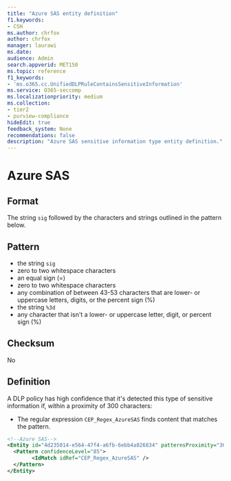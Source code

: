 ```yaml
---
title: "Azure SAS entity definition"
f1.keywords:
- CSH
ms.author: chrfox
author: chrfox
manager: laurawi
ms.date:
audience: Admin
search.appverid: MET150
ms.topic: reference
f1_keywords:
- 'ms.o365.cc.UnifiedDLPRuleContainsSensitiveInformation'
ms.service: O365-seccomp
ms.localizationpriority: medium
ms.collection:
- tier2
- purview-compliance
hideEdit: true
feedback_system: None
recommendations: false
description: "Azure SAS sensitive information type entity definition."
---
```


# Azure SAS

## Format

The string `sig` followed by the characters and strings outlined in the pattern below.

## Pattern

- the string `sig`
- zero to two whitespace characters
- an equal sign (=)
- zero to two whitespace characters
- any combination of between 43-53 characters that are lower- or uppercase letters, digits, or the percent sign (%)
- the string `%3d`
- any character that isn't a lower- or uppercase letter, digit, or percent sign (%)

## Checksum

No

## Definition

A DLP policy has high confidence that it's detected this type of sensitive information if, within a proximity of 300 characters:

- The regular expression `CEP_Regex_AzureSAS` finds content that matches the pattern.

```xml
<!--Azure SAS-->
<Entity id="4d235014-e564-47f4-a6fb-6ebb4a826834" patternsProximity="300" recommendedConfidence="85">
  <Pattern confidenceLevel="85">
        <IdMatch idRef="CEP_Regex_AzureSAS" />
  </Pattern>
</Entity>
```
